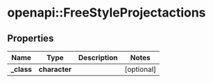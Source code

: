 # openapi::FreeStyleProjectactions


## Properties
Name | Type | Description | Notes
------------ | ------------- | ------------- | -------------
**_class** | **character** |  | [optional] 


